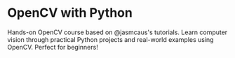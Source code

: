 # OpenCV with Python 
Hands-on OpenCV course based on @jasmcaus's tutorials. Learn computer vision through practical Python projects and real-world examples using OpenCV. Perfect for beginners!
